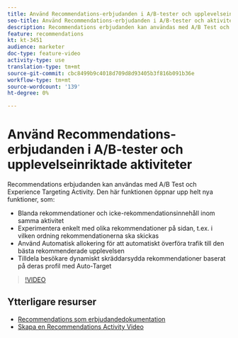 ```yaml
---
title: Använd Recommendations-erbjudanden i A/B-tester och upplevelseinriktade aktiviteter
seo-title: Använd Recommendations-erbjudanden i A/B-tester och aktivitetsmål för upplevelser i Adobe Target
description: Recommendations erbjudanden kan användas med A/B Test och Experience Targeting Activity.
feature: recommendations
kt: kt-3451
audience: marketer
doc-type: feature-video
activity-type: use
translation-type: tm+mt
source-git-commit: cbc8499b9c4018d709d8d93405b3f816b091b36e
workflow-type: tm+mt
source-wordcount: '139'
ht-degree: 0%

---
```



# Använd Recommendations-erbjudanden i A/B-tester och upplevelseinriktade aktiviteter

Recommendations erbjudanden kan användas med A/B Test och Experience Targeting Activity. Den här funktionen öppnar upp helt nya funktioner, som:

* Blanda rekommendationer och icke-rekommendationsinnehåll inom samma aktivitet
* Experimentera enkelt med olika rekommendationer på sidan, t.ex. i vilken ordning rekommendationerna ska skickas
* Använd Automatisk allokering för att automatiskt överföra trafik till den bästa rekommenderade upplevelsen
* Tilldela besökare dynamiskt skräddarsydda rekommendationer baserat på deras profil med Auto-Target

>[!VIDEO](https://video.tv.adobe.com/v/28878?quality=12)

## Ytterligare resurser

* [Recommendations som erbjudandedokumentation](https://docs.adobe.com/content/help/en/target/using/recommendations/recommendations-as-an-offer.html)
* [Skapa en Recommendations Activity Video](create-a-recommendations-activity.md)
